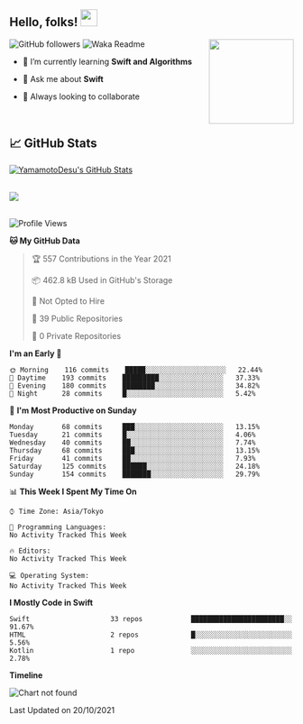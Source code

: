 ## Hello, folks! <img src="https://raw.githubusercontent.com/MartinHeinz/MartinHeinz/master/wave.gif" width="30px"> 
<p>
<img align="right" src="https://media.giphy.com/media/26ufdb3cYKwbRtYVW/giphy.gif" style="max-width:100%;" height="150px">
 
![GitHub followers](https://img.shields.io/github/followers/YamamotoDesu?label=Follow&style=social)
![Waka Readme](https://github.com/YamamotoDesu/YamamotoDesu/workflows/Waka%20Readme/badge.svg)
 
- 🌱 I’m currently learning **Swift and Algorithms**  
 
- 💬 Ask me about **Swift**  
 
- 👯 Always looking to collaborate
</p>
<br>

## &#x1f4c8; GitHub Stats
<a href="https://github.com/YamamotoDesu/YamamotoDesu">
  <img align="center" src="https://github-readme-stats.vercel.app/api?username=YamamotoDesu&show_icons=true&line_height=27&count_private=true&title_color=ffffff&text_color=c9cacc&icon_color=2bbc8a&bg_color=1d1f21&hide=contribs,prs&show_icons=true" alt="YamamotoDesu's GitHub Stats" /><br><br>
</a>

![](https://github-profile-summary-cards.vercel.app/api/cards/profile-details?username=YamamotoDesu&theme=vue)
<br><br>

<!--START_SECTION:waka-->
![Profile Views](http://img.shields.io/badge/Profile%20Views-5-blue)

**🐱 My GitHub Data** 

> 🏆 557 Contributions in the Year 2021
 > 
> 📦 462.8 kB Used in GitHub's Storage 
 > 
> 🚫 Not Opted to Hire
 > 
> 📜 39 Public Repositories 
 > 
> 🔑 0 Private Repositories  
 > 
**I'm an Early 🐤** 

```text
🌞 Morning    116 commits    █████░░░░░░░░░░░░░░░░░░░░   22.44% 
🌆 Daytime    193 commits    █████████░░░░░░░░░░░░░░░░   37.33% 
🌃 Evening    180 commits    ████████░░░░░░░░░░░░░░░░░   34.82% 
🌙 Night      28 commits     █░░░░░░░░░░░░░░░░░░░░░░░░   5.42%

```
📅 **I'm Most Productive on Sunday** 

```text
Monday       68 commits     ███░░░░░░░░░░░░░░░░░░░░░░   13.15% 
Tuesday      21 commits     █░░░░░░░░░░░░░░░░░░░░░░░░   4.06% 
Wednesday    40 commits     ██░░░░░░░░░░░░░░░░░░░░░░░   7.74% 
Thursday     68 commits     ███░░░░░░░░░░░░░░░░░░░░░░   13.15% 
Friday       41 commits     ██░░░░░░░░░░░░░░░░░░░░░░░   7.93% 
Saturday     125 commits    ██████░░░░░░░░░░░░░░░░░░░   24.18% 
Sunday       154 commits    ███████░░░░░░░░░░░░░░░░░░   29.79%

```


📊 **This Week I Spent My Time On** 

```text
⌚︎ Time Zone: Asia/Tokyo

💬 Programming Languages: 
No Activity Tracked This Week

🔥 Editors: 
No Activity Tracked This Week

💻 Operating System: 
No Activity Tracked This Week

```

**I Mostly Code in Swift** 

```text
Swift                    33 repos            ███████████████████████░░   91.67% 
HTML                     2 repos             █░░░░░░░░░░░░░░░░░░░░░░░░   5.56% 
Kotlin                   1 repo              ░░░░░░░░░░░░░░░░░░░░░░░░░   2.78%

```


**Timeline**

![Chart not found](https://raw.githubusercontent.com/YamamotoDesu/YamamotoDesu/main/charts/bar_graph.png) 


 Last Updated on 20/10/2021
<!--END_SECTION:waka-->
